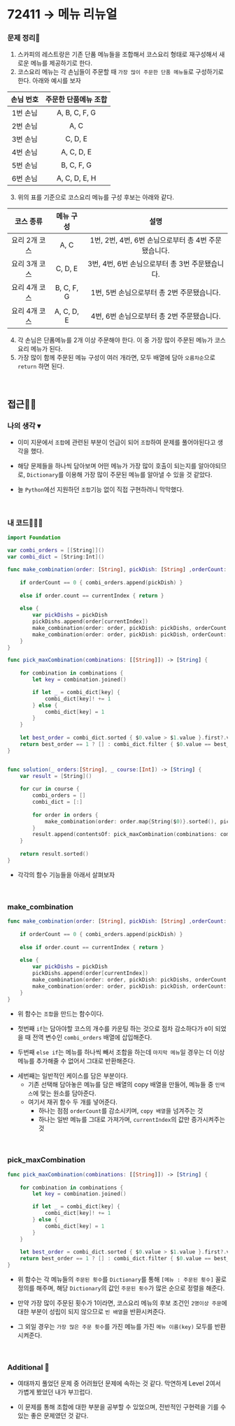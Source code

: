 # 72411 → 메뉴 리뉴얼
### 문제 정리📝
1. 스카피의 레스트랑은 기존 단품 메뉴들을 조합해서 코스요리 형태로 재구성해서 새로운 메뉴를 제공하기로 한다.
2. 코스요리 메뉴는 각 손님들이 주문할 때 `가장 많이 주문한 단품 메뉴들`로 구성하기로 한다. 아래와 예시를 보자

| 손님 번호 | 주문한 단품메뉴 조합 |
| :----------: | :----------: |
| 1번 손님 | A, B, C, F, G |
| 2번 손님 | A, C |
| 3번 손님 | C, D, E |
| 4번 손님 | A, C, D, E |
| 5번 손님 | B, C, F, G |
| 6번 손님 | A, C, D, E, H |

3. 위의 표를 기준으로 코스요리 메뉴를 구성 후보는 아래와 같다.

| 코스 종류 | 메뉴 구성 | 설명 |
| :----------: | :----------: | :----------: |
| 요리 2개 코스 | A, C | 1번, 2번, 4번, 6번 손님으로부터 총 4번 주문됐습니다. |
| 요리 3개 코스 | C, D, E | 3번, 4번, 6번 손님으로부터 총 3번 주문됐습니다. |
| 요리 4개 코스 | B, C, F, G | 1번, 5번 손님으로부터 총 2번 주문됐습니다. |
| 요리 4개 코스 | A, C, D, E | 4번, 6번 손님으로부터 총 2번 주문됐습니다. |

4. 각 손님은 단품메뉴를 2개 이상 주문해야 한다. 이 중 가장 많이 주문된 메뉴가 코스요리 메뉴가 된다.
5. 가장 많이 함께 주문된 메뉴 구성이 여러 개라면, 모두 배열에 담아 `오름차순`으로 `return` 하면 된다.


</br>

## 접근🚶🏻
### 나의 생각 ▾
- 이미 지문에서 `조합`에 관련된 부분이 언급이 되어 `조합`하여 문제를 풀어야된다고 생각을 했다.

- 해당 문제들을 하나씩 담아보며 어떤 메뉴가 가장 많이 호출이 되는지를 알아야되므로, `Dictionary`를 이용해 가장 많이 주문된 메뉴를 알아낼 수 있을 것 같았다.

- 늘 `Python`에선 지원하던 `조합`기능 없이 직접 구현하려니 막막했다.

</br>

### 내 코드👨🏻‍💻
```swift
import Foundation

var combi_orders = [[String]]()
var combi_dict = [String:Int]()

func make_combination(order: [String], pickDish: [String] ,orderCount: Int, currentIndex: Int) {
    
    if orderCount == 0 { combi_orders.append(pickDish) }
    
    else if order.count == currentIndex { return }
    
    else {
        var pickDishs = pickDish
        pickDishs.append(order[currentIndex])
        make_combination(order: order, pickDish: pickDishs, orderCount: orderCount - 1, currentIndex: currentIndex + 1)
        make_combination(order: order, pickDish: pickDish, orderCount: orderCount, currentIndex: currentIndex + 1)
    }
}

func pick_maxCombination(combinations: [[String]]) -> [String] {
    
    for combination in combinations {
        let key = combination.joined()

        if let _ = combi_dict[key] {
            combi_dict[key]! += 1
        } else {
            combi_dict[key] = 1
        }
    }
    
    let best_order = combi_dict.sorted { $0.value > $1.value }.first?.value ?? 1
    return best_order == 1 ? [] : combi_dict.filter { $0.value == best_order }.map { $0.key }
}


func solution(_ orders:[String], _ course:[Int]) -> [String] {
    var result = [String]()
    
    for cur in course {
        combi_orders = []
        combi_dict = [:]
        
        for order in orders {
            make_combination(order: order.map{String($0)}.sorted(), pickDish: [], orderCount: cur, currentIndex: 0)
        }
        result.append(contentsOf: pick_maxCombination(combinations: combi_orders))
    }
    
    return result.sorted()
}
```

- 각각의 함수 기능들을 아래서 살펴보자

</br>

### make_combination
```swift
func make_combination(order: [String], pickDish: [String] ,orderCount: Int, currentIndex: Int) {
    
    if orderCount == 0 { combi_orders.append(pickDish) }
    
    else if order.count == currentIndex { return }
    
    else {
        var pickDishs = pickDish
        pickDishs.append(order[currentIndex])
        make_combination(order: order, pickDish: pickDishs, orderCount: orderCount - 1, currentIndex: currentIndex + 1)
        make_combination(order: order, pickDish: pickDish, orderCount: orderCount, currentIndex: currentIndex + 1)
    }
}
```
- 위 함수는 `조합`을 만드는 함수이다.

- 첫번째 `if`는 담아야할 코스의 개수를 카운팅 하는 것으로 점차 감소하다가 `0`이 되었을 때 전역 변수인 `combi_orders` 배열에 삽입해준다.

- 두번째 `else if`는 메뉴를 하나씩 빼서 조합을 하는데 `마지막 메뉴`일 경우는 더 이상 메뉴를 추가해줄 수 없어서 그대로 반환해준다.

* 세번째는 일반적인 케이스를 담은 부분이다.
    * 기존 선택해 담아놓은 메뉴를 담은 배열의 copy 배열을 만들어, 메뉴들 중 `인덱스`에 맞는 원소를 담아준다.
    * 여기서 재귀 함수 두 개를 넣어준다.
        * 하나는 점점 `orderCount`를 감소시키며, `copy 배열`을 넘겨주는 것
        * 하나는 일반 메뉴를 그대로 가져가며, `currentIndex`의 값만 증가시켜주는 것

</br>

### pick_maxCombination
```swift
func pick_maxCombination(combinations: [[String]]) -> [String] {
    
    for combination in combinations {
        let key = combination.joined()

        if let _ = combi_dict[key] {
            combi_dict[key]! += 1
        } else {
            combi_dict[key] = 1
        }
    }
    
    let best_order = combi_dict.sorted { $0.value > $1.value }.first?.value ?? 1
    return best_order == 1 ? [] : combi_dict.filter { $0.value == best_order }.map { $0.key }
}
```
- 위 함수는 각 메뉴들의 `주문된 횟수`를 `Dictionary`를 통해 `[메뉴 : 주문된 횟수]` 꼴로 정의를 해주며, 해당 `Dictionary`의 값인 `주문된 횟수`가 많은 순으로 정렬을 해준다.

- 만약 가장 많이 주문된 횟수가 1이라면, 코스요리 메뉴의 후보 조건인 `2명이상 주문`에 대한 부분이 성립이 되지 않으므로 `빈 배열`을 반환시켜준다.

- 그 외일 경우는 `가장 많은 주문 횟수`를 가진 메뉴를 가진 `메뉴 이름(key)` 모두를 반환시켜준다.

</br>


### Additional 📂
- 여태까지 풀었던 문제 중 어려웠던 문제에 속하는 것 같다. 막연하게 Level 2여서 가볍게 봤었던 내가 부끄럽다.

- 이 문제를 통해 조합에 대한 부분을 공부할 수 있었으며, 전반적인 구현력을 기를 수 있는 좋은 문제였던 것 같다.